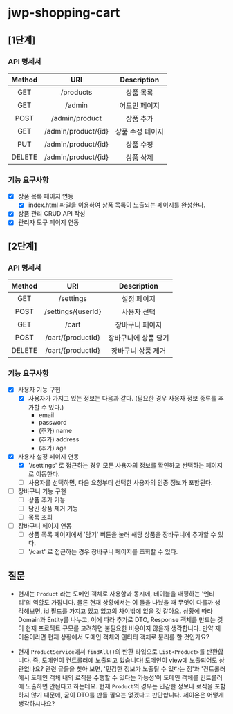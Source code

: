 # jwp-shopping-cart

## [1단계]

### API 명세서

| Method |         URI         | Description |
|:------:|:-------------------:|:-----------:|
|  GET   |      /products      |    상품 목록    |
|  GET   |       /admin        |   어드민 페이지   |
|  POST  |   /admin/product    |    상품 추가    |
|  GET   | /admin/product/{id} |  상품 수정 페이지  |
|  PUT   | /admin/product/{id} |    상품 수정    |
| DELETE | /admin/product/{id} |    상품 삭제    |

### 기능 요구사항

- [x] 상품 목록 페이지 연동
    - [x] index.html 파일을 이용하여 상품 목록이 노출되는 페이지를 완성한다.
- [x] 상품 관리 CRUD API 작성
- [x] 관리자 도구 페이지 연동

## [2단계]

### API 명세서

| Method |        URI         | Description |
|:------:|:------------------:|:-----------:|
|  GET   |     /settings      |   설정 페이지    |
|  POST  | /settings/{userId} |   사용자 선택    |
|  GET   |       /cart        |  장바구니 페이지   |
|  POST  | /cart/{productId}  | 장바구니에 상품 담기 |
| DELETE | /cart/{productId}  | 장바구니 상품 제거  |

### 기능 요구사항

- [x] 사용자 기능 구현
    - [x] 사용자가 가지고 있는 정보는 다음과 같다. (필요한 경우 사용자 정보 종류를 추가할 수 있다.)
        - email
        - password
        - (추가) name
        - (추가) address
        - (추가) age
- [x] 사용자 설정 페이지 연동
    - [x] '/settings' 로 접근하는 경우 모든 사용자의 정보를 확인하고 선택하는 페이지로 이동한다.
    - [ ] 사용자를 선택하면, 다음 요청부터 선택한 사용자의 인증 정보가 포함된다.
- [ ] 장바구니 기능 구현
    - [ ] 상품 추가 기능
    - [ ] 담긴 상품 제거 기능
    - [ ] 목록 조회
- [ ] 장바구니 페이지 연동
    - [ ] 상품 목록 페이지에서 '담기' 버튼을 눌러 해당 상품을 장바구니에 추가할 수 있다.
    - [ ] '/cart' 로 접근하는 경우 장바구니 페이지를 조회할 수 있다.

## 질문

- 현재는 `Product` 라는 도메인 객체로 사용함과 동시에, 테이블을 매핑하는 '엔티티'의 역할도 가집니다.
  물론 현재 상황에서는 이 둘을 나눴을 때 무엇이 다를까 생각해보면, id 필드를 가지고 있고 없고의 차이밖에 없을 것 같아요.
  상황에 따라 Domain과 Entity를 나누고, 이에 따라 추가로 DTO, Response 객체를 만드는 것이 현재 프로젝트 규모를 고려하면 불필요한 비용이지 않을까 생각합니다.
  만약 제이온이라면 현재 상황에서 도메인 객체와 엔티티 객체로 분리를 할 것인가요?

- 현재 `ProductService`에서 `findAll()`의 반환 타입으로 `List<Product>`를 반환합니다.
  즉, 도메인이 컨트롤러에 노출되고 있습니다! 도메인이 view에 노출되어도 상관없나요?
  관련 글들을 찾아 보면, '민감한 정보가 노출될 수 있다는 점'과 '컨트롤러에서 도메인 객체 내의 로직을 수행할 수 있다는 가능성'이 도메인 객체를 컨트롤러에 노출하면 안된다고 하는데요.
  현재 `Product`의 경우는 민감한 정보나 로직을 포함하지 않기 때문에, 굳이 DTO를 만들 필요는 없겠다고 판단합니다.
  제이온은 어떻게 생각하시나요?
